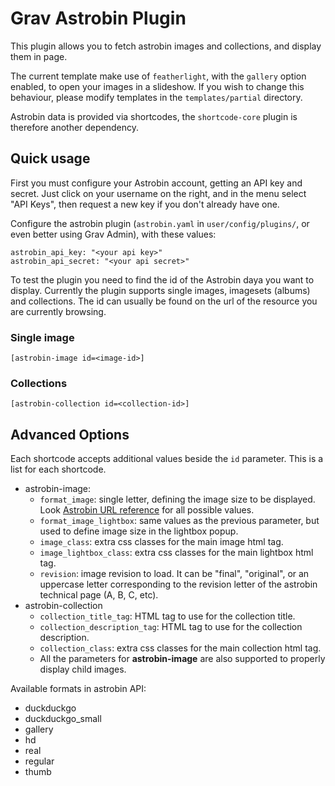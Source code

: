 Grav Astrobin Plugin
==================

This plugin allows you to fetch astrobin images and collections, and display them in page.

The current template make use of `featherlight`, with the `gallery` option enabled, to open your images in a slideshow.
If you wish to change this behaviour, please modify templates in the `templates/partial` directory.

Astrobin data is provided via shortcodes, the `shortcode-core` plugin is therefore another dependency.

Quick usage
-----------

First you must configure your Astrobin account, getting an API key and secret. Just click on your username on the right, and in the menu select "API Keys", then request a new key if you don't already have one.

Configure the astrobin plugin (`astrobin.yaml` in `user/config/plugins/`, or even better using Grav Admin),  with these values:

    astrobin_api_key: "<your api key>"
    astrobin_api_secret: "<your api secret>"

To test the plugin you need to find the id of the Astrobin daya you want to display.
Currently the plugin supports single images, imagesets (albums) and collections.
The id can usually be found on the url of the resource you are currently browsing.

### Single image

    [astrobin-image id=<image-id>]

### Collections

    [astrobin-collection id=<collection-id>]
    

Advanced Options
----------------

Each shortcode accepts additional values beside the `id` parameter.
This is a list for each shortcode.

 * astrobin-image:
   * `format_image`: single letter, defining the image size to be displayed. Look [Astrobin URL reference](https://www.astrobin.com/services/api/misc.urls.html) for all possible values.
   * `format_image_lightbox`: same values as the previous parameter, but used to define image size in the lightbox popup.
   * `image_class`: extra css classes for the main image html tag.
   * `image_lightbox_class`: extra css classes for the main lightbox html tag.
   * `revision`: image revision to load. It can be "final", "original", or an uppercase letter corresponding to the revision letter of the astrobin technical page (A, B, C, etc).
 * astrobin-collection
   * `collection_title_tag`: HTML tag to use for the collection title.
   * `collection_description_tag`: HTML tag to use for the collection description.
   * `collection_class`: extra css classes for the main collection html tag.
   * All the parameters for **astrobin-image** are also supported to properly display child images.
   
Available formats in astrobin API:
 - duckduckgo
 - duckduckgo_small
 - gallery
 - hd
 - real
 - regular
 - thumb

